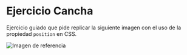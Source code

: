 # Ejercicio Cancha

Ejercicio guiado que pide replicar la siguiente imagen con el uso de la propiedad `position` en CSS.

![Imagen de referencia](https://fotos.subefotos.com/c8aebc7059f194f164e0c9c3f63421e6o.png)
